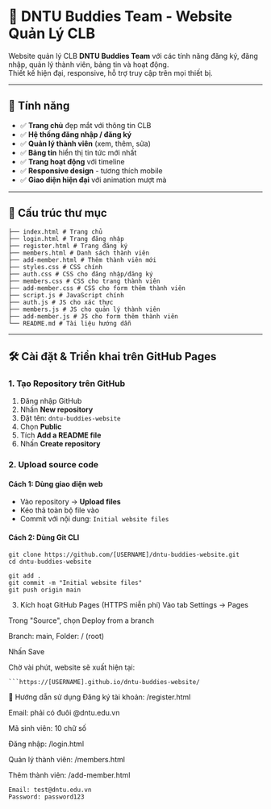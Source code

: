 # 🌟 DNTU Buddies Team - Website Quản Lý CLB

Website quản lý CLB **DNTU Buddies Team** với các tính năng đăng ký, đăng nhập, quản lý thành viên, bảng tin và hoạt động.  
Thiết kế hiện đại, responsive, hỗ trợ truy cập trên mọi thiết bị.

---

## 🚀 Tính năng

- ✅ **Trang chủ** đẹp mắt với thông tin CLB  
- ✅ **Hệ thống đăng nhập / đăng ký**  
- ✅ **Quản lý thành viên** (xem, thêm, sửa)  
- ✅ **Bảng tin** hiển thị tin tức mới nhất  
- ✅ **Trang hoạt động** với timeline  
- ✅ **Responsive design** - tương thích mobile  
- ✅ **Giao diện hiện đại** với animation mượt mà  

---

## 📁 Cấu trúc thư mục
```DNTU-Buddies-Website/
├── index.html # Trang chủ
├── login.html # Trang đăng nhập
├── register.html # Trang đăng ký
├── members.html # Danh sách thành viên
├── add-member.html # Thêm thành viên mới
├── styles.css # CSS chính
├── auth.css # CSS cho đăng nhập/đăng ký
├── members.css # CSS cho trang thành viên
├── add-member.css # CSS cho form thêm thành viên
├── script.js # JavaScript chính
├── auth.js # JS cho xác thực
├── members.js # JS cho quản lý thành viên
├── add-member.js # JS cho form thêm thành viên
└── README.md # Tài liệu hướng dẫn
```
---

## 🛠 Cài đặt & Triển khai trên GitHub Pages

### 1. Tạo Repository trên GitHub
1. Đăng nhập GitHub  
2. Nhấn **New repository**  
3. Đặt tên: `dntu-buddies-website`  
4. Chọn **Public**  
5. Tích **Add a README file**  
6. Nhấn **Create repository**  

### 2. Upload source code

#### Cách 1: Dùng giao diện web
- Vào repository → **Upload files**
- Kéo thả toàn bộ file vào
- Commit với nội dung: `Initial website files`

#### Cách 2: Dùng Git CLI
```# Clone repository
git clone https://github.com/[USERNAME]/dntu-buddies-website.git
cd dntu-buddies-website
```
```# Copy toàn bộ file vào thư mục này
git add .
git commit -m "Initial website files"
git push origin main
```
3. Kích hoạt GitHub Pages (HTTPS miễn phí)
Vào tab Settings → Pages

Trong "Source", chọn Deploy from a branch

Branch: main, Folder: / (root)

Nhấn Save

Chờ vài phút, website sẽ xuất hiện tại:

```
```https://[USERNAME].github.io/dntu-buddies-website/
```
📱 Hướng dẫn sử dụng
Đăng ký tài khoản: /register.html

Email: phải có đuôi @dntu.edu.vn

Mã sinh viên: 10 chữ số

Đăng nhập: /login.html

Quản lý thành viên: /members.html

Thêm thành viên: /add-member.html

```Demo Account
Email: test@dntu.edu.vn
Password: password123
